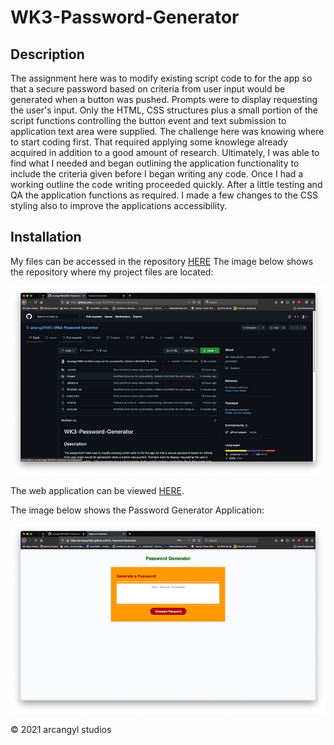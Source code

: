 # WK3-Password-Generator

## Description

The assignment here was to modify existing script code to for the app so that a secure password based on criteria from user input would be generated when a button was pushed. Prompts were to display requesting the user's input. Only the HTML, CSS structures plus a small portion of the script functions controlling the button event and text submission to application text area were supplied.
The challenge here was knowing where to start coding first. That required applying some knowlege already acquired in addition to a good amount of research. Ultimately, I was able to find what I needed and began outlining the application functionality to include the criteria given before I began writing any code. Once I had a working outline the code writing proceeded quickly. After a little testing and QA the application functions as required. I made a few changes to the CSS styling also to improve the applications accessibility.

## Installation

My files can be accessed in the repository [HERE](https://github.com/arcangyl1963/WK3-Password-Generator)
The image below shows the repository where my project files are located:

![Password Generator Repository](./images/pwgeneratorrepo.jpg)

The web application can be viewed [HERE](https://arcangyl1963.github.io/WK3-Password-Generator/).

The image below shows the Password Generator Application: 

![Web Preview](./images/pwgenerator-application.jpg)

© 2021 arcangyl studios